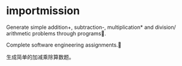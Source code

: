 # importmission

Generate simple addition+, subtraction-, multiplication* and division/ arithmetic problems through programs👾.

Complete software engineering assignments.🤔️

生成简单的加减乘除算数题。

